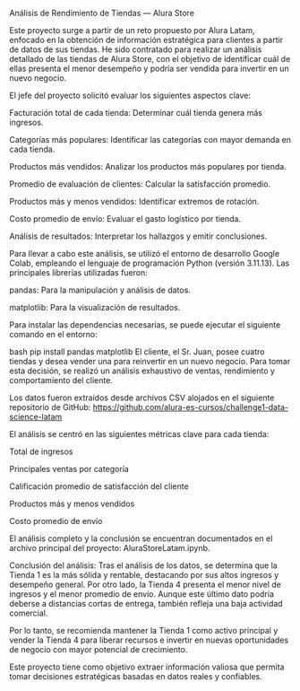 Análisis de Rendimiento de Tiendas — Alura Store

Este proyecto surge a partir de un reto propuesto por Alura Latam, enfocado en la obtención de información estratégica para clientes a partir de datos de sus tiendas. He sido contratado para realizar un análisis detallado de las tiendas de Alura Store, con el objetivo de identificar cuál de ellas presenta el menor desempeño y podría ser vendida para invertir en un nuevo negocio.

El jefe del proyecto solicitó evaluar los siguientes aspectos clave:

Facturación total de cada tienda: Determinar cuál tienda genera más ingresos.

Categorías más populares: Identificar las categorías con mayor demanda en cada tienda.

Productos más vendidos: Analizar los productos más populares por tienda.

Promedio de evaluación de clientes: Calcular la satisfacción promedio.

Productos más y menos vendidos: Identificar extremos de rotación.

Costo promedio de envío: Evaluar el gasto logístico por tienda.

Análisis de resultados: Interpretar los hallazgos y emitir conclusiones.

Para llevar a cabo este análisis, se utilizó el entorno de desarrollo Google Colab, empleando el lenguaje de programación Python (versión 3.11.13). Las principales librerías utilizadas fueron:

pandas: Para la manipulación y análisis de datos.

matplotlib: Para la visualización de resultados.

Para instalar las dependencias necesarias, se puede ejecutar el siguiente comando en el entorno:

bash
pip install pandas matplotlib
El cliente, el Sr. Juan, posee cuatro tiendas y desea vender una para reinvertir en un nuevo negocio. Para tomar esta decisión, se realizó un análisis exhaustivo de ventas, rendimiento y comportamiento del cliente.

Los datos fueron extraídos desde archivos CSV alojados en el siguiente repositorio de GitHub: https://github.com/alura-es-cursos/challenge1-data-science-latam

El análisis se centró en las siguientes métricas clave para cada tienda:

Total de ingresos

Principales ventas por categoría

Calificación promedio de satisfacción del cliente

Productos más y menos vendidos

Costo promedio de envío

El análisis completo y la conclusión se encuentran documentados en el archivo principal del proyecto: AluraStoreLatam.ipynb.

Conclusión del análisis: Tras el análisis de los datos, se determina que la Tienda 1 es la más sólida y rentable, destacando por sus altos ingresos y desempeño general. Por otro lado, la Tienda 4 presenta el menor nivel de ingresos y el menor promedio de envío. Aunque este último dato podría deberse a distancias cortas de entrega, también refleja una baja actividad comercial.

Por lo tanto, se recomienda mantener la Tienda 1 como activo principal y vender la Tienda 4 para liberar recursos e invertir en nuevas oportunidades de negocio con mayor potencial de crecimiento.

Este proyecto tiene como objetivo extraer información valiosa que permita tomar decisiones estratégicas basadas en datos reales y confiables.
